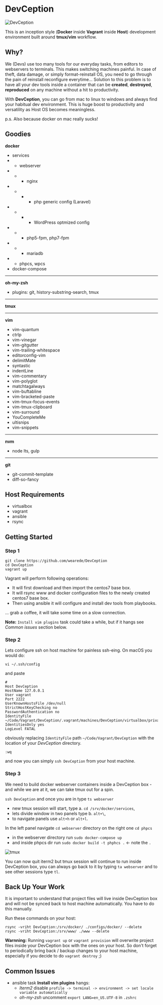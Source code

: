 # DevCeption

![DevCeption](https://user-images.githubusercontent.com/8479569/33684572-23cad2ce-dae8-11e7-83e8-33f6bb0dd0ab.jpeg)

This is an inception style (**Docker** inside **Vagrant** inside **Host**) development environment built around **tmux/vim** workflow.

## Why?
We (Devs) use too many tools for our everyday tasks, from editors to webservers to terminals. This makes switching machines painful. In case of theft, data damage, or simply format-reinstall OS, you need to go through the pain of reinstall reconfigure everytime... Solution to this problem is to have all your dev tools inside a container that can be **created**, **destroyed**, **reproduced** on any machine without a hit to productivity.

With **DevCeption**, you can go from mac to linux to windows and always find your habitual dev environment. This is huge boost to productivity and versatility as Host OS becomes meaningless.

p.s. Also because docker on mac really sucks!

## Goodies

**docker**
- services
- - webserver
- - - nginx
- - - - php generic config (Laravel)
- - - - WordPress optmized config
- - - php5-fpm, php7-fpm
- - - mariadb
- - phpcs, wpcs
- docker-compose

---

**oh-my-zsh**
- plugins: git, history-substring-search, tmux

---

**tmux**

---

**vim**
- vim-quantum
- ctrlp
- vim-vinegar
- vim-gitgutter
- vim-trailing-whitespace
- editorconfig-vim
- delimitMate
- syntastic
- indentLine
- vim-commentary
- vim-polyglot
- matchtagalways
- vim-buftabline
- vim-bracketed-paste
- vim-tmux-focus-events
- vim-tmux-clipboard
- vim-surround
- YouCompleteMe
- ultisnips
- vim-snippets

---

**nvm**
- node lts, gulp

---

**git**
- git-commit-template
- diff-so-fancy

## Host Requirements

- virtualbox
- vagrant
- ansible
- rsync

## Getting Started

### Step 1

```
git clone https://github.com/wearede/DevCeption
cd DevCeption
vagrant up
```

Vagrant will perform following operations:
- It will first download and then import the centos7 base box.
- It will rsync www and docker configuration files to the newly created centos7 base box.
- Then using ansible it will configure and install dev tools from playbooks.

... grab a coffee, it will take some time on a slow connection.

**Note:** `Install vim plugins` task could take a while, but if it hangs see *Common issues* section below.

### Step 2

Lets configure ssh on host machine for painless ssh-eing. On macOS you would do:

```
vi ~/.ssh/config
```
and paste
```
#
Host DevCeption
HostName 127.0.0.1
User vagrant
Port 2222
UserKnownHostsFile /dev/null
StrictHostKeyChecking no
PasswordAuthentication no
IdentityFile ~/Code/Vagrant/DevCeption/.vagrant/machines/DevCeption/virtualbox/private_key
IdentitiesOnly yes
LogLevel FATAL
```

obviously replacing `IdentityFile` path `~/Code/Vagrant/DevCeption` with the location of your *DevCeption* directory.

`:wq`

and now you can simply `ssh DevCeption` from your host machine.

### Step 3

We need to build docker webserver containers inside a DevCeption box - and while we are at it, we can take tmux out for a spin.

`ssh DevCeption` and once you are in type `ts webserver`

- new tmux session will start, type a. `cd /srv/docker/services`,
- lets divide window in two panels type b. `alt+\`,
- to navigate panels use `alt+h` or `alt+l`.

In the left panel navigate `cd webserver` directory on the right one `cd phpcs`

- in the webserver directory run `sudo docker-compose up`
- and inside phpcs dir run `sudo docker build -t phphcs .` <- note the `.`

![tmux](https://user-images.githubusercontent.com/8479569/33686579-caa3639e-daee-11e7-897e-7547d61c07b3.png)

You can now quit iterm2 but tmux session will continue to run inside DevCeption box, you can always go back to it by typing `ta webserver` and to see other sessions type `tl`.

## Back Up Your Work

It is important to understand that project files will live inside DevCeption box and will not be synced back to host machine automatically. You have to do this manually.

Run these commands on your host:

```
rsync -vriht DevCeption:/srv/docker/ ./configs/docker/ --delete
rsync -vriht DevCeption:/srv/www/ ./www --delete
```
**Warnning:** Running `vagrant up` or `vagrant provision` will overwrite project files inside your DevCeption box with the ones on your host. So don't forget to periodically bring back / backup changes to your host machine, especially if you decide to do `vagrant destroy` ;)

## Common Issues

- ansible task **Install vim plugins** hangs:
  - *Iterm2* disable `profile -> terminal -> environment -> set locale variable automatically`
  - *oh-my-zsh* uncomment `export LANG=en_US.UTF-8` in `.zshrc` 
